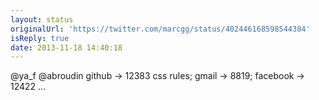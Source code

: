 ```yaml
---
layout: status
originalUrl: 'https://twitter.com/marcgg/status/402446168598544384'
isReply: true
date: 2013-11-18 14:40:18
---
```


@ya_f @abroudin github -&gt; 12383 css rules; gmail -&gt; 8819; facebook -&gt; 12422 ...
